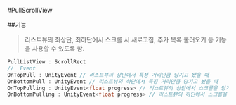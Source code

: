 #PullScrollView

##기능
> 리스트뷰의 최상단, 최하단에서 스크롤 시 새로고침, 추가 목록 불러오기 등 기능을 사용할 수 있도록 함.

```C#
PullListView : ScrollRect
//	Event
OnTopPull : UnityEvent // 리스트뷰의 상단에서 특정 거리만큼 당기고 놨을 때
OnBottomPull : UnityEvent // 리스트뷰의 하단에서 특정 거리만큼 당기고 놨을 때
OnTopPulling : UnityEvent<float progress> // 리스트뷰의 상단에서 스크롤을 당기고 있을 때 당긴 값
OnBottomPulling : UnityEvent<float progress> // 리스트뷰의 하단에서 스크롤을 당기고 있을 때 당긴 값
```
